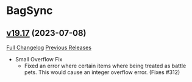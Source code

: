 # BagSync

## [v19.17](https://github.com/Xruptor/BagSync/tree/v19.17) (2023-07-08)
[Full Changelog](https://github.com/Xruptor/BagSync/compare/v19.16...v19.17) [Previous Releases](https://github.com/Xruptor/BagSync/releases)

- Small Overflow Fix  
    * Fixed an error where certain items where being treated as battle pets.  This would cause an integer overflow error.  (Fixes #312)  